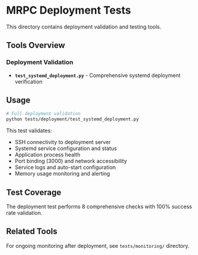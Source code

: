 # MRPC Deployment Tests

This directory contains deployment validation and testing tools.

## Tools Overview

### Deployment Validation

- **`test_systemd_deployment.py`** - Comprehensive systemd deployment verification

## Usage

```bash
# Full deployment validation
python tests/deployment/test_systemd_deployment.py
```

This test validates:

- SSH connectivity to deployment server
- Systemd service configuration and status
- Application process health
- Port binding (3000) and network accessibility
- Service logs and auto-start configuration
- Memory usage monitoring and alerting

## Test Coverage

The deployment test performs 8 comprehensive checks with 100% success rate validation.

## Related Tools

For ongoing monitoring after deployment, see `tests/monitoring/` directory.
